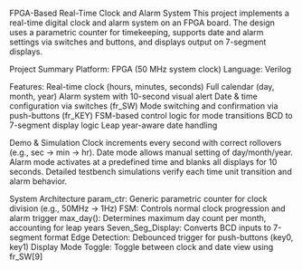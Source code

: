 FPGA-Based Real-Time Clock and Alarm System
This project implements a real-time digital clock and alarm system on an FPGA board. The design uses a parametric counter for timekeeping, supports date and alarm settings via switches and buttons, and displays output on 7-segment displays.

Project Summary
Platform: FPGA (50 MHz system clock)
Language: Verilog

Features:
Real-time clock (hours, minutes, seconds)
Full calendar (day, month, year)
Alarm system with 10-second visual alert
Date & time configuration via switches (fr_SW)
Mode switching and confirmation via push-buttons (fr_KEY)
FSM-based control logic for mode transitions
BCD to 7-segment display logic
Leap year-aware date handling

Demo & Simulation
Clock increments every second with correct rollovers (e.g., sec → min → hr).
Date mode allows manual setting of day/month/year.
Alarm mode activates at a predefined time and blanks all displays for 10 seconds.
Detailed testbench simulations verify each time unit transition and alarm behavior.

System Architecture
param_ctr: Generic parametric counter for clock division (e.g., 50MHz → 1Hz)
FSM: Controls normal clock progression and alarm trigger
max_day(): Determines maximum day count per month, accounting for leap years
Seven_Seg_Display: Converts BCD inputs to 7-segment format
Edge Detection: Debounced trigger for push-buttons (key0, key1)
Display Mode Toggle: Toggle between clock and date view using fr_SW[9]
